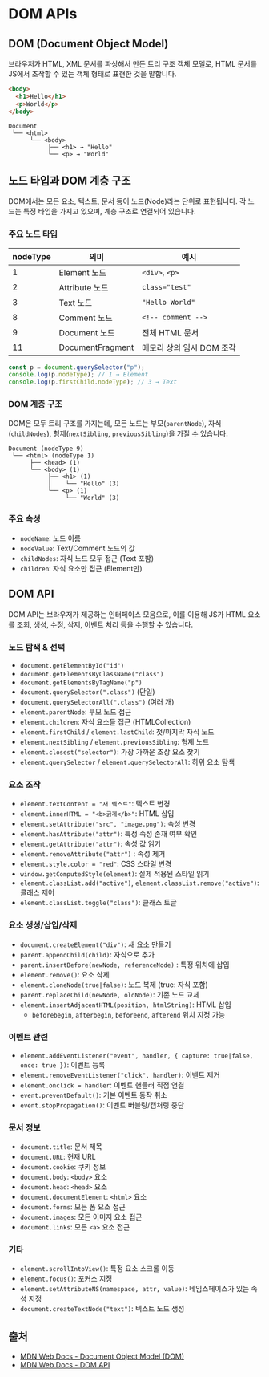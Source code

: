 # DOM APIs
## DOM (Document Object Model)

브라우저가 HTML, XML 문서를 파싱해서 만든 트리 구조 객체 모델로, HTML 문서를 JS에서 조작할 수 있는 객체 형태로 표현한 것을 말합니다.

```html
<body>
  <h1>Hello</h1>
  <p>World</p>
</body>
```

```text
Document
 └── <html>
      └── <body>
           ├── <h1> → "Hello"
           └── <p> → "World"
```

## 노드 타입과 DOM 계층 구조
DOM에서는 모든 요소, 텍스트, 문서 등이 노드(Node)라는 단위로 표현됩니다. 각 노드는 특정 타입을 가지고 있으며, 계층 구조로 연결되어 있습니다.
### 주요 노드 타입
|nodeType|의미|예시|
|---|---|---|
|1|Element 노드|`<div>`, `<p>`|
|2|Attribute 노드|`class="test"`|
|3|Text 노드|`"Hello World"`|
|8|Comment 노드|`<!-- comment -->`|
|9|Document 노드|전체 HTML 문서|
|11|DocumentFragment|메모리 상의 임시 DOM 조각|
```js
const p = document.querySelector("p");
console.log(p.nodeType); // 1 → Element
console.log(p.firstChild.nodeType); // 3 → Text
```
### DOM 계층 구조
DOM은 모두 트리 구조를 가지는데, 모든 노드는 부모(`parentNode`), 자식(`childNodes`), 형제(`nextSibling`, `previousSibling`)을 가질 수 있습니다.

```text
Document (nodeType 9)
 └── <html> (nodeType 1)
      ├── <head> (1)
      └── <body> (1)
           ├── <h1> (1)
           │    └── "Hello" (3)
           └── <p> (1)
                └── "World" (3)
```
### 주요 속성
- `nodeName`: 노드 이름
- `nodeValue`: Text/Comment 노드의 값
- `childNodes`: 자식 노드 모두 접근 (Text 포함)
- `children`: 자식 요소만 접근 (Element만)
## DOM API

DOM API는 브라우저가 제공하는 인터페이스 모음으로, 이를 이용해 JS가 HTML 요소를 조회, 생성, 수정, 삭제, 이벤트 처리 등을 수행할 수 있습니다.

### 노드 탐색 & 선택
- `document.getElementById("id")`
- `document.getElementsByClassName("class")`
- `document.getElementsByTagName("p")`
- `document.querySelector(".class")` (단일)
- `document.querySelectorAll(".class")` (여러 개)
- `element.parentNode`: 부모 노드 접근
- `element.children`: 자식 요소들 접근 (HTMLCollection)
- `element.firstChild` / `element.lastChild`: 첫/마지막 자식 노드
- `element.nextSibling` / `element.previousSibling`: 형제 노드
- `element.closest("selector")`: 가장 가까운 조상 요소 찾기
- `element.querySelector` / `element.querySelectorAll`: 하위 요소 탐색
### 요소 조작
- `element.textContent = "새 텍스트"`: 텍스트 변경
- `element.innerHTML = "<b>굵게</b>"`: HTML 삽입
- `element.setAttribute("src", "image.png")`: 속성 변경
- `element.hasAttribute("attr")`: 특정 속성 존재 여부 확인
- `element.getAttribute("attr")`: 속성 값 읽기
- `element.removeAttribute("attr")` : 속성 제거
- `element.style.color = "red"`: CSS 스타일 변경
- `window.getComputedStyle(element)`: 실제 적용된 스타일 읽기
- `element.classList.add("active")`, `element.classList.remove("active")`: 클래스 제어
- `element.classList.toggle("class")`: 클래스 토글
### 요소 생성/삽입/삭제
- `document.createElement("div")`: 새 요소 만들기
- `parent.appendChild(child)`: 자식으로 추가
- `parent.insertBefore(newNode, referenceNode)` : 특정 위치에 삽입
- `element.remove()`: 요소 삭제
- `element.cloneNode(true|false)`: 노드 복제 (true: 자식 포함)
- `parent.replaceChild(newNode, oldNode)`: 기존 노드 교체
- `element.insertAdjacentHTML(position, htmlString)`: HTML 삽입
    - `beforebegin`, `afterbegin`, `beforeend`, `afterend` 위치 지정 가능
### 이벤트 관련
- `element.addEventListener("event", handler, { capture: true|false, once: true })`: 이벤트 등록
- `element.removeEventListener("click", handler)`: 이벤트 제거
- `element.onclick = handler`: 이벤트 핸들러 직접 연결
- `event.preventDefault()`: 기본 이벤트 동작 취소
- `event.stopPropagation()`: 이벤트 버블링/캡처링 중단
### 문서 정보
- `document.title`: 문서 제목
- `document.URL`: 현재 URL
- `document.cookie`: 쿠키 정보
- `document.body`:  `<body>` 요소
- `document.head`: `<head>` 요소
- `document.documentElement`: `<html>` 요소
- `document.forms`: 모든 폼 요소 접근
- `document.images`: 모든 이미지 요소 접근
- `document.links`: 모든 `<a>` 요소 접근
### 기타
- `element.scrollIntoView()`: 특정 요소 스크롤 이동
- `element.focus()`: 포커스 지정
- `element.setAttributeNS(namespace, attr, value)`: 네임스페이스가 있는 속성 지정
- `document.createTextNode("text")`: 텍스트 노드 생성
## 출처
- [MDN Web Docs - Document Object Model (DOM)](https://developer.mozilla.org/en-US/docs/Web/API/Document_Object_Model)
- [MDN Web Docs - DOM API](https://developer.mozilla.org/en-US/docs/Web/API)